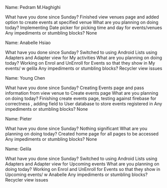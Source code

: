

Name: Pedram M.Haghighi

What have you done since Sunday? Finished view venues page and added option to create events at specified venue
What are you planning on doing today? Implementing Date picker for picking time and day for events/venues
Any impediments or stumbling blocks? None

Name: Anabelle Hsiao

What have you done since Sunday? Switched to using Android Lists using Adapters and Adapter view for My activities
What are you planning on doing today? Working on Enrol and UnEnroll for Events so that they show in My events/ w gelila
Any impediments or stumbling blocks? Recycler view issues 

Name: Young Chen

What have you done since Sunday? Creating Events page and pass information from view venue to Create events page
What are you planning on doing today? Finishing create events page, testing against firebase for correctness
                                    , adding field to User database to store events registered in
Any impediments or stumbling blocks? None

Name: Pieter

What have you done since Sunday? Nothing significant
What are you planning on doing today? Created home page for all pages to be accessed 
Any impediments or stumbling blocks? None

Name: Gelila

What have you done since Sunday? Switched to using Android Lists using Adapters and Adapter view for Upcoming events
What are you planning on doing today? Working on Enrol and UnEnroll for Events so that they show in Upcoming events/ w Anabelle
Any impediments or stumbling blocks? Recycler view issues 
